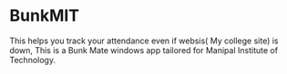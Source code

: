 # BunkMIT
This helps you track your attendance even if websis( My college site) is down, This is a Bunk Mate windows app tailored for Manipal Institute of Technology.
